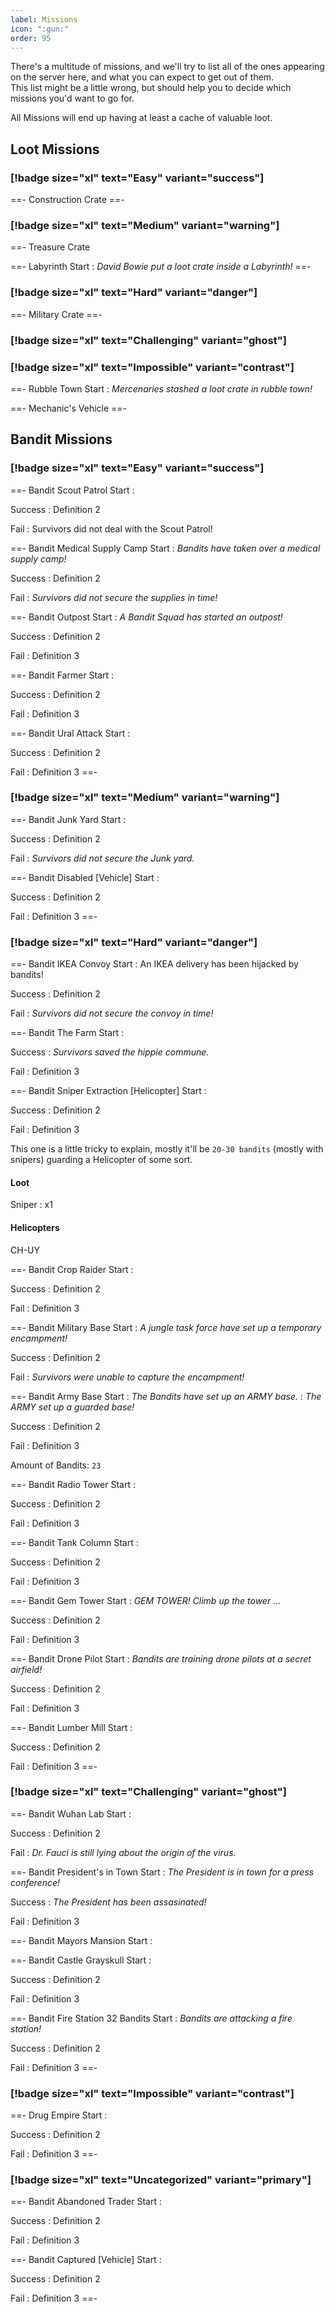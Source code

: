```yaml
---
label: Missions
icon: ":gun:"
order: 95
---
```

There's a multitude of missions, and we'll try to list all of the ones appearing on the server here, and what you can expect to get out of them.   
This list might be a little wrong, but should help you to decide which missions you'd want to go for.


All Missions will end up having at least a cache of valuable loot.

## Loot Missions
### [!badge size="xl" text="Easy" variant="success"]
==- Construction Crate
==-

### [!badge size="xl" text="Medium" variant="warning"]
==- Treasure Crate

==- Labyrinth
Start
:   *David Bowie put a loot crate inside a Labyrinth!*
==-

### [!badge size="xl" text="Hard" variant="danger"]
==- Military Crate
==-

### [!badge size="xl" text="Challenging" variant="ghost"]

### [!badge size="xl" text="Impossible" variant="contrast"]
==- Rubble Town
Start
:   *Mercenaries stashed a loot crate in rubble town!*

==- Mechanic's Vehicle
==-

## Bandit Missions
### [!badge size="xl" text="Easy" variant="success"]
==- Bandit Scout Patrol
Start
:   

Success
:   Definition 2

Fail
:   Survivors did not deal with the Scout Patrol!

==- Bandit Medical Supply Camp
Start
:   *Bandits have taken over a medical supply camp!*

Success
:   Definition 2

Fail
:   *Survivors did not secure the supplies in time!*

==- Bandit Outpost
Start
:   *A Bandit Squad has started an outpost!*

Success
:   Definition 2

Fail
:   Definition 3

==- Bandit Farmer
Start
:   

Success
:   Definition 2

Fail
:   Definition 3

==- Bandit Ural Attack
Start
:   

Success
:   Definition 2

Fail
:   Definition 3
==-

### [!badge size="xl" text="Medium" variant="warning"]
==- Bandit Junk Yard
Start
:   

Success
:   Definition 2

Fail
:   *Survivors did not secure the Junk yard.*

==- Bandit Disabled \[Vehicle\]
Start
:   

Success
:   Definition 2

Fail
:   Definition 3
==-

### [!badge size="xl" text="Hard" variant="danger"]
==- Bandit IKEA Convoy
Start
:   An IKEA delivery has been hijacked by bandits!

Success
:   Definition 2

Fail
:   *Survivors did not secure the convoy in time!*

==- Bandit The Farm
Start
:   

Success
:   *Survivors saved the hippie commune.*

Fail
:   Definition 3

==- Bandit Sniper Extraction \[Helicopter\]
Start
:   

Success
:   Definition 2

Fail
:   Definition 3

This one is a little tricky to explain, mostly it'll be `20-30 bandits` (mostly with snipers) guarding a Helicopter of some sort.   

#### Loot

Sniper
:    x1

#### Helicopters
CH-UY

==- Bandit Crop Raider
Start
:   

Success
:   Definition 2

Fail
:   Definition 3

==- Bandit Military Base
Start
:   *A jungle task force have set up a temporary encampment!*

Success
:   Definition 2

Fail
:   *Survivors were unable to capture the encampment!*

==- Bandit Army Base
Start
:   *The Bandits have set up an ARMY base.*
:   *The ARMY set up a guarded base!*

Success
:   Definition 2

Fail
:   Definition 3

Amount of Bandits: `23`

==- Bandit Radio Tower
Start
:   

Success
:   Definition 2

Fail
:   Definition 3

==- Bandit Tank Column
Start
:   

Success
:   Definition 2

Fail
:   Definition 3

==- Bandit Gem Tower
Start
:   *GEM TOWER! Climb up the tower ...*

Success
:   Definition 2

Fail
:   Definition 3

==- Bandit Drone Pilot
Start
:   *Bandits are training drone pilots at a secret airfield!*

Success
:   Definition 2

Fail
:   Definition 3

==- Bandit Lumber Mill
Start
:   

Success
:   Definition 2

Fail
:   Definition 3
==-

### [!badge size="xl" text="Challenging" variant="ghost"]
==- Bandit Wuhan Lab
Start
:   

Success
:   Definition 2

Fail
:   *Dr. Fauci is still lying about the origin of the virus.*

==- Bandit President's in Town
Start
:   *The President is in town for a press conference!*

Success
:   *The President has been assasinated!*

Fail
:   Definition 3

==- Bandit Mayors Mansion
Start
:   

==- Bandit Castle Grayskull
Start
:   

Success
:   Definition 2

Fail
:   Definition 3

==- Bandit Fire Station
32 Bandits
Start
:   *Bandits are attacking a fire station!*

Success
:   Definition 2

Fail
:   Definition 3
==-

### [!badge size="xl" text="Impossible" variant="contrast"]
==- Drug Empire
Start
:   

Success
:   Definition 2

Fail
:   Definition 3
==-

### [!badge size="xl" text="Uncategorized" variant="primary"]
==- Bandit Abandoned Trader
Start
:   

Success
:   Definition 2

Fail
:   Definition 3

==- Bandit Captured \[Vehicle\]
Start
:   

Success
:   Definition 2

Fail
:   Definition 3
==-
